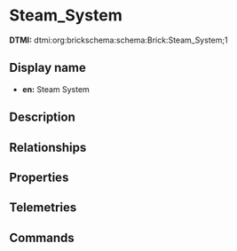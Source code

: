 # Steam_System
**DTMI:** dtmi:org:brickschema:schema:Brick:Steam_System;1
## Display name
- **en:** Steam System
## Description
## Relationships
## Properties
## Telemetries
## Commands

